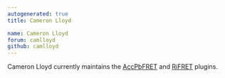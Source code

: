 ```yaml
---
autogenerated: true
title: Cameron Lloyd

name: Cameron Lloyd
forum: camlloyd
github: camlloyd
---
```


Cameron Lloyd currently maintains the [AccPbFRET](/plugins/accpbfret) and [RiFRET](/plugins/rifret) plugins.
